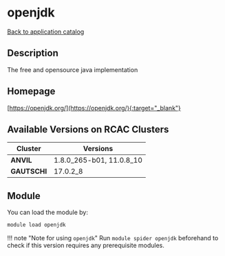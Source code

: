 # openjdk

[Back to application catalog](../app_catalog.md)

## Description

The free and opensource java implementation

## Homepage

[https://openjdk.org/](https://openjdk.org/){:target="_blank"}

## Available Versions on RCAC Clusters

|Cluster|Versions|
|---|---|
**ANVIL**|1.8.0_265-b01, 11.0.8_10
**GAUTSCHI**|17.0.2_8

## Module

You can load the module by:

```bash
module load openjdk
```

!!! note "Note for using `openjdk`"
    Run `module spider openjdk` beforehand to check if this version requires any prerequisite modules.
